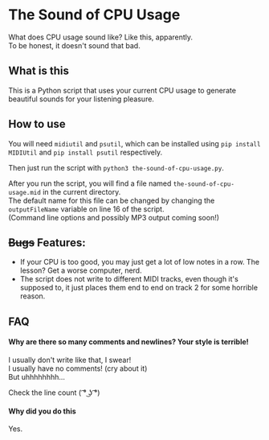 # The Sound of CPU Usage
What does CPU usage sound like? Like this, apparently. <br>
To be honest, it doesn't sound that bad.

## What is this

This is a Python script that uses your current CPU usage to generate beautiful sounds for your listening pleasure.

## How to use

You will need `midiutil` and `psutil`, which can be installed using 
`pip install MIDIUtil` and `pip install psutil` respectively.

Then just run the script with `python3 the-sound-of-cpu-usage.py`.

After you run the script, you will find a file named `the-sound-of-cpu-usage.mid` in the current directory. <br>
The default name for this file can be changed by changing the `outputFileName` variable on line 16 of the script. <br>
(Command line options and possibly MP3 output coming soon!) <br>

## ~~Bugs~~ Features:

 - If your CPU is too good, you may just get a lot of low notes in a row. The lesson? Get a worse computer, nerd.
 - The script does not write to different MIDI tracks, even though it's supposed to, it just places them end to end on track 2 for some horrible reason.

## FAQ

#### Why are there so many comments and newlines? Your style is terrible!
I usually don't write like that, I swear! <br>
I usually have no comments! (cry about it) <br>
But uhhhhhhhh... <br>

Check the line count ( ͡° ͜ʖ ͡°) <br>

#### Why did you do this
Yes.

